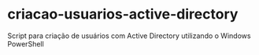 # criacao-usuarios-active-directory
Script para criação de usuários com Active Directory utilizando o Windows PowerShell
